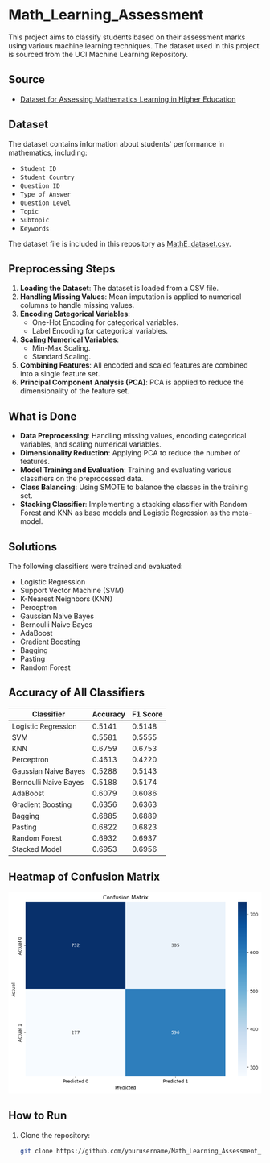 # Math_Learning_Assessment

This project aims to classify students based on their assessment marks using various machine learning techniques. The dataset used in this project is sourced from the UCI Machine Learning Repository.

## Source

- [Dataset for Assessing Mathematics Learning in Higher Education](https://archive.ics.uci.edu/dataset/1031/dataset+for+assessing+mathematics+learning+in+higher+education)

## Dataset


The dataset contains information about students' performance in mathematics, including:
- `Student ID`
- `Student Country`
- `Question ID`
- `Type of Answer`
- `Question Level`
- `Topic`
- `Subtopic`
- `Keywords`
  
The dataset file is included in this repository as [MathE_dataset.csv](MathE_dataset.csv).

## Preprocessing Steps

1. **Loading the Dataset**: The dataset is loaded from a CSV file.
2. **Handling Missing Values**: Mean imputation is applied to numerical columns to handle missing values.
3. **Encoding Categorical Variables**:
   - One-Hot Encoding for categorical variables.
   - Label Encoding for categorical variables.
4. **Scaling Numerical Variables**:
   - Min-Max Scaling.
   - Standard Scaling.
5. **Combining Features**: All encoded and scaled features are combined into a single feature set.
6. **Principal Component Analysis (PCA)**: PCA is applied to reduce the dimensionality of the feature set.

## What is Done

- **Data Preprocessing**: Handling missing values, encoding categorical variables, and scaling numerical variables.
- **Dimensionality Reduction**: Applying PCA to reduce the number of features.
- **Model Training and Evaluation**: Training and evaluating various classifiers on the preprocessed data.
- **Class Balancing**: Using SMOTE to balance the classes in the training set.
- **Stacking Classifier**: Implementing a stacking classifier with Random Forest and KNN as base models and Logistic Regression as the meta-model.

## Solutions

The following classifiers were trained and evaluated:

- Logistic Regression
- Support Vector Machine (SVM)
- K-Nearest Neighbors (KNN)
- Perceptron
- Gaussian Naive Bayes
- Bernoulli Naive Bayes
- AdaBoost
- Gradient Boosting
- Bagging
- Pasting
- Random Forest

## Accuracy of All Classifiers

| Classifier                | Accuracy | F1 Score |
|---------------------------|----------|----------|
| Logistic Regression       | 0.5141   | 0.5148   |
| SVM                       | 0.5581   | 0.5555   |
| KNN                       | 0.6759   | 0.6753   |
| Perceptron                | 0.4613   | 0.4220   |
| Gaussian Naive Bayes      | 0.5288   | 0.5143   |
| Bernoulli Naive Bayes     | 0.5188   | 0.5174   |
| AdaBoost                  | 0.6079   | 0.6086   |
| Gradient Boosting         | 0.6356   | 0.6363   |
| Bagging                   | 0.6885   | 0.6889   |
| Pasting                   | 0.6822   | 0.6823   |
| Random Forest             | 0.6932   | 0.6937   |
| Stacked Model             | 0.6953   | 0.6956   |

## Heatmap of Confusion Matrix

![Confusion Matrix](confusion_matrix.png)

## How to Run

1. Clone the repository:
   ```bash
   git clone https://github.com/yourusername/Math_Learning_Assessment_Project.git
